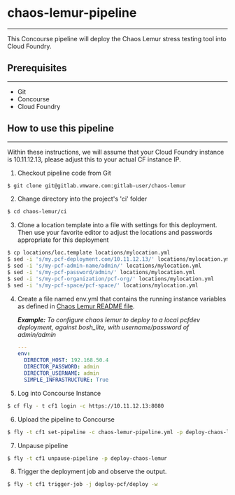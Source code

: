 # chaos-lemur-pipeline
---

This Concourse pipeline will deploy the Chaos Lemur stress testing tool into Cloud Foundry.

## Prerequisites
---

  - Git
  - Concourse
  - Cloud Foundry

## How to use this pipeline
---

Within these instructions, we will assume that your Cloud Foundry instance is 10.11.12.13, please adjust this to your actual CF instance IP.

  1. Checkout pipeline code from Git

  ```bash
  $ git clone git@gitlab.vmware.com:gitlab-user/chaos-lemur
  ```

  2. Change directory into the project's 'ci' folder

  ```bash
  $ cd chaos-lemur/ci
  ```

  3. Clone a location template into a file with settings for this deployment.  Then use your favorite editor to adjust the locations and passwords appropriate for this deployment

  ```bash
  $ cp locations/loc.template locations/mylocation.yml
  $ sed -i 's/my.pcf-deployment.com/10.11.12.13/' locations/mylocation.yml
  $ sed -i 's/my-pcf-admin-name/admin/' locations/mylocation.yml
  $ sed -i 's/my-pcf-password/admin/' locations/mylocation.yml
  $ sed -i 's/my-pcf-organization/pcf-org/' locations/mylocation.yml
  $ sed -i 's/my-pcf-space/pcf-space/' locations/mylocation.yml
  ```

  4. Create a file named env.yml that contains the running instance variables as
     defined in [Chaos Lemur README file](README.md).

     ***Example:*** *To configure chaos lemur to deploy to a local pcfdev deployment, against bosh_lite, with username/password of admin/admin*

     ```yaml
     ---
     env:
       DIRECTOR_HOST: 192.168.50.4
       DIRECTOR_PASSWORD: admin
       DIRECTOR_USERNAME: admin
       SIMPLE_INFRASTRUCTURE: True
     ```

  5. Log into Concourse Instance

  ```bash
  $ cf fly - t cf1 login -c https://10.11.12.13:8080
  ```

  6. Upload the pipeline to Concourse

  ```bash
  $ fly -t cf1 set-pipeline -c chaos-lemur-pipeline.yml -p deploy-chaos-lemur -l locations/mylocation.yml
  ```

  7. Unpause pipeline

  ```bash
  $ fly -t cf1 unpause-pipeline -p deploy-chaos-lemur  
  ```

  8. Trigger the deployment job and observe the output.

  ```bash
  $ fly -t cf1 trigger-job -j deploy-pcf/deploy -w
  ```
